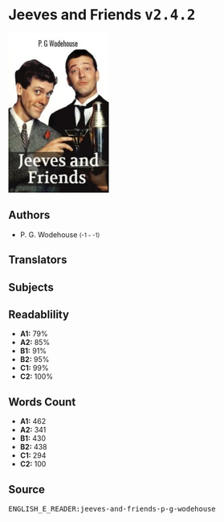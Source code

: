 # Jeeves and Friends <kbd>v2.4.2</kbd>

![](./cover.medium.jpg "")

## Authors


 - P. G. Wodehouse <small>(-1 - -1)</small>

## Translators



## Subjects



## Readablility


 - **A1:** 79%
 - **A2:** 85%
 - **B1:** 91%
 - **B2:** 95%
 - **C1:** 99%
 - **C2:** 100%

## Words Count


 - **A1:** 462
 - **A2:** 341
 - **B1:** 430
 - **B2:** 438
 - **C1:** 294
 - **C2:** 100

## Source


<kbd>ENGLISH_E_READER:jeeves-and-friends-p-g-wodehouse</kbd>
